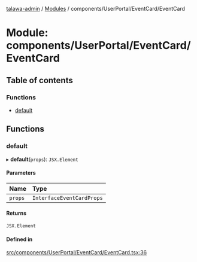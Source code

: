 [talawa-admin](../README.md) / [Modules](../modules.md) / components/UserPortal/EventCard/EventCard

# Module: components/UserPortal/EventCard/EventCard

## Table of contents

### Functions

- [default](components_UserPortal_EventCard_EventCard.md#default)

## Functions

### default

▸ **default**(`props`): `JSX.Element`

#### Parameters

| Name | Type |
| :------ | :------ |
| `props` | `InterfaceEventCardProps` |

#### Returns

`JSX.Element`

#### Defined in

[src/components/UserPortal/EventCard/EventCard.tsx:36](https://github.com/duplixx/talawa-admin/blob/ae8bf62/src/components/UserPortal/EventCard/EventCard.tsx#L36)
